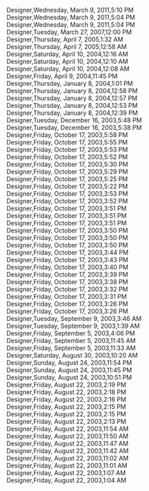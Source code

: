 ﻿Designer,Wednesday, March 9, 2011,5:10 PM  Designer,Wednesday, March 9, 2011,5:04 PM  Designer,Wednesday, March 9, 2011,5:04 PM  Designer,Tuesday, March 27, 2007,12:00 PM  Designer,Thursday, April 7, 2005,1:32 AM  Designer,Thursday, April 7, 2005,12:58 AM  Designer,Saturday, April 10, 2004,12:16 AM  Designer,Saturday, April 10, 2004,12:10 AM  Designer,Saturday, April 10, 2004,12:08 AM  Designer,Friday, April 9, 2004,11:45 PM  Designer,Thursday, January 8, 2004,1:01 PM  Designer,Thursday, January 8, 2004,12:58 PM  Designer,Thursday, January 8, 2004,12:57 PM  Designer,Thursday, January 8, 2004,12:53 PM  Designer,Thursday, January 8, 2004,12:39 PM  Designer,Tuesday, December 16, 2003,5:48 PM  Designer,Tuesday, December 16, 2003,5:38 PM  Designer,Friday, October 17, 2003,5:58 PM  Designer,Friday, October 17, 2003,5:55 PM  Designer,Friday, October 17, 2003,5:53 PM  Designer,Friday, October 17, 2003,5:52 PM  Designer,Friday, October 17, 2003,5:30 PM  Designer,Friday, October 17, 2003,5:29 PM  Designer,Friday, October 17, 2003,5:25 PM  Designer,Friday, October 17, 2003,5:22 PM  Designer,Friday, October 17, 2003,3:53 PM  Designer,Friday, October 17, 2003,3:52 PM  Designer,Friday, October 17, 2003,3:51 PM  Designer,Friday, October 17, 2003,3:51 PM  Designer,Friday, October 17, 2003,3:51 PM  Designer,Friday, October 17, 2003,3:50 PM  Designer,Friday, October 17, 2003,3:50 PM  Designer,Friday, October 17, 2003,3:50 PM  Designer,Friday, October 17, 2003,3:44 PM  Designer,Friday, October 17, 2003,3:43 PM  Designer,Friday, October 17, 2003,3:40 PM  Designer,Friday, October 17, 2003,3:39 PM  Designer,Friday, October 17, 2003,3:38 PM  Designer,Friday, October 17, 2003,3:32 PM  Designer,Friday, October 17, 2003,3:31 PM  Designer,Friday, October 17, 2003,3:26 PM  Designer,Friday, October 17, 2003,3:26 PM  Designer,Tuesday, September 9, 2003,3:46 AM  Designer,Tuesday, September 9, 2003,1:39 AM  Designer,Friday, September 5, 2003,4:06 PM  Designer,Friday, September 5, 2003,11:45 AM  Designer,Friday, September 5, 2003,11:33 AM  Designer,Saturday, August 30, 2003,10:20 AM  Designer,Sunday, August 24, 2003,11:54 PM  Designer,Sunday, August 24, 2003,11:45 PM  Designer,Sunday, August 24, 2003,10:51 PM  Designer,Friday, August 22, 2003,2:19 PM  Designer,Friday, August 22, 2003,2:18 PM  Designer,Friday, August 22, 2003,2:16 PM  Designer,Friday, August 22, 2003,2:15 PM  Designer,Friday, August 22, 2003,2:15 PM  Designer,Friday, August 22, 2003,2:13 PM  Designer,Friday, August 22, 2003,11:54 AM  Designer,Friday, August 22, 2003,11:50 AM  Designer,Friday, August 22, 2003,11:47 AM  Designer,Friday, August 22, 2003,11:42 AM  Designer,Friday, August 22, 2003,11:02 AM  Designer,Friday, August 22, 2003,11:01 AM  Designer,Friday, August 22, 2003,1:07 AM  Designer,Friday, August 22, 2003,1:04 AM